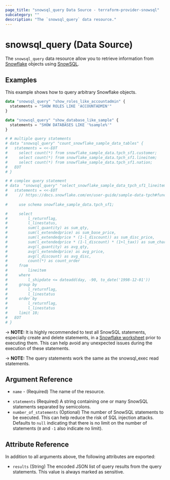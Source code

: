 ```yaml
---
page_title: "snowsql_query Data Source - terraform-provider-snowsql"
subcategory: ""
description: "The `snowsql_query` data resource."
---
```


# snowsql_query (Data Source)

The `snowsql_query` data resource allow you to retrieve information from [Snowflake](https://www.snowflake.com) objects using [SnowSQL](https://docs.snowflake.com/en/user-guide/snowsql.html).

## Examples

This example shows how to query arbitrary Snowflake objects.

```terraform
data "snowsql_query" "show_roles_like_accountadmin" {
  statements = "SHOW ROLES LIKE 'ACCOUNTADMIN'"
}

data "snowsql_query" "show_database_like_sample" {
  statements = "SHOW DATABASES LIKE '%sample%'"
}

# # multiple query statements
# data "snowsql_query" "count_snowflake_sample_data_tables" {
#   statements = <<-EOT
#     select count(*) from snowflake_sample_data.tpch_sf1.customer;
#     select count(*) from snowflake_sample_data.tpch_sf1.lineitem;
#     select count(*) from snowflake_sample_data.tpch_sf1.nation;
#   EOT
# }

# # complex query statement
# data  "snowsql_query" "select_snowflake_sample_data_tpch_sf1_lineitem" {
#   statements = <<-EOT
#     // https://docs.snowflake.com/en/user-guide/sample-data-tpch#functional-query-definition
    
#     use schema snowflake_sample_data.tpch_sf1;

#     select
#         l_returnflag,
#         l_linestatus,
#         sum(l_quantity) as sum_qty,
#         sum(l_extendedprice) as sum_base_price,
#         sum(l_extendedprice * (1-l_discount)) as sum_disc_price,
#         sum(l_extendedprice * (1-l_discount) * (1+l_tax)) as sum_charge,
#         avg(l_quantity) as avg_qty,
#         avg(l_extendedprice) as avg_price,
#         avg(l_discount) as avg_disc,
#         count(*) as count_order
#     from
#         lineitem
#     where
#         l_shipdate <= dateadd(day, -90, to_date('1998-12-01'))
#     group by
#         l_returnflag,
#         l_linestatus
#     order by
#         l_returnflag,
#         l_linestatus
#     limit 10;
#   EOT
# }
```

-> **NOTE:** It is highly recommended to test all SnowSQL statements, especially create and delete statements, in a [Snowflake worksheet](https://docs.snowflake.com/en/user-guide/ui-worksheet) prior to executing them. This can help avoid any unexpected issues during the execution of these statements.

-> **NOTE:** The query statements work the same as the snowsql_exec read statements.

## Argument Reference

* `name` - (Required) The name of the resource.
- `statements` (Required) A string containing one or many SnowSQL statements separated by semicolons.
- `number_of_statements` (Optional) The number of SnowSQL statements to be executed. This can help reduce the risk of SQL injection attacks. Defaults to `null` indicating that there is no limit on the number of statements (`0` and `-1` also indicate no limit).

## Attribute Reference

In addition to all arguments above, the following attributes are exported:

- `results` (String) The encoded JSON list of query results from the query statements. This value is always marked as sensitive.